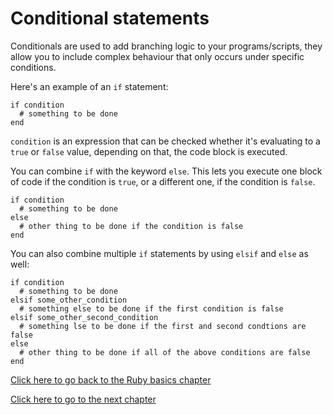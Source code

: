 # Conditional statements

Conditionals are used to add branching logic to your programs/scripts, they allow you to include complex behaviour that only occurs under specific conditions.

Here's an example of an `if` statement:

```
if condition
  # something to be done
end
```

`condition` is an expression that can be checked whether it's evaluating to a `true` or `false` value, depending on that, the code block is executed.

You can combine `if` with the keyword `else`. This lets you execute one block of code if the condition is `true`, or a different one, if the condition is `false`.
```
if condition
  # something to be done
else
  # other thing to be done if the condition is false
end
```

You can also combine multiple `if` statements by using `elsif` and `else` as well:
```
if condition
  # something to be done
elsif some_other_condition
  # something else to be done if the first condition is false
elsif some_other_second_condition
  # something lse to be done if the first and second condtions are false
else
  # other thing to be done if all of the above conditions are false
end
```

[Click here to go back to the Ruby basics chapter](../)

[Click here to go to the next chapter](../unless_until_while/)
